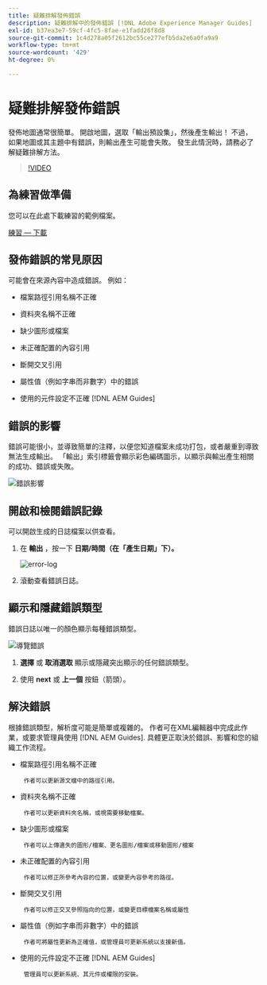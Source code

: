 ```yaml
---
title: 疑難排解發佈錯誤
description: 疑難排解中的發佈錯誤 [!DNL Adobe Experience Manager Guides]
exl-id: b37ea3e7-59cf-4fc5-8fae-e1fadd26f8d8
source-git-commit: 1c4d278a05f2612bc55ce277efb5da2e6a0fa9a9
workflow-type: tm+mt
source-wordcount: '429'
ht-degree: 0%

---
```


# 疑難排解發佈錯誤

發佈地圖通常很簡單。 開啟地圖，選取「輸出預設集」，然後產生輸出！ 不過，如果地圖或其主題中有錯誤，則輸出產生可能會失敗。 發生此情況時，請務必了解疑難排解方法。

>[!VIDEO](https://video.tv.adobe.com/v/338990?quality=12&learn=on)

## 為練習做準備

您可以在此處下載練習的範例檔案。

[練習 — 下載](assets/exercises/publishing-basic-to-advanced.zip)

## 發佈錯誤的常見原因

可能會在來源內容中造成錯誤。 例如：

* 檔案路徑引用名稱不正確

* 資料夾名稱不正確

* 缺少圖形或檔案

* 未正確配置的內容引用

* 斷開交叉引用

* 屬性值（例如字串而非數字）中的錯誤

* 使用的元件設定不正確 [!DNL AEM Guides]

## 錯誤的影響

錯誤可能很小，並導致簡單的注釋，以便您知道檔案未成功打包，或者嚴重到導致無法生成輸出。 「輸出」索引標籤會顯示彩色編碼圖示，以顯示與輸出產生相關的成功、錯誤或失敗。

![錯誤影響](images/error-impact.png)

## 開啟和檢閱錯誤記錄

可以開啟生成的日誌檔案以供查看。

1. 在 **輸出** ，按一下 **日期/時間（在「產生日期」下）。**

   ![error-log](images/error-log.png)

2. 滾動查看錯誤日誌。

## 顯示和隱藏錯誤類型

錯誤日誌以唯一的顏色顯示每種錯誤類型。

![導覽錯誤](images/navigate-errors.png)

1. **選擇** 或 **取消選取** 顯示或隱藏突出顯示的任何錯誤類型。

2. 使用 **next** 或 **上一個** 按鈕（箭頭）。

## 解決錯誤

根據錯誤類型，解析度可能是簡單或複雜的。 作者可在XML編輯器中完成此作業，或要求管理員使用 [!DNL AEM Guides]. 具體更正取決於錯誤、影響和您的組織工作流程。

* 檔案路徑引用名稱不正確

       作者可以更新源文檔中的路徑引用。
       
   
* 資料夾名稱不正確

       作者可以更新資料夾名稱，或視需要移動檔案。
       
   
* 缺少圖形或檔案

       作者可以上傳遺失的圖形/檔案、更名圖形/檔案或移動圖形/檔案
       
   
* 未正確配置的內容引用

       作者可以修正所參考內容的位置，或變更內容參考的路徑。
       
   
* 斷開交叉引用

       作者可以修正交叉參照指向的位置，或變更目標檔案名稱或屬性
       
   
* 屬性值（例如字串而非數字）中的錯誤

       作者可將屬性更新為正確值，或管理員可更新系統以支援新值。
       
   
* 使用的元件設定不正確 [!DNL AEM Guides]

       管理員可以更新系統、其元件或權限的安裝。
       
   